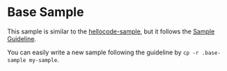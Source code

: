 # Base Sample

This sample is similar to the [hellocode-sample](https://github.com/Microsoft/vscode-extension-samples/tree/ext-docs/hellocode-sample), but it follows the [Sample Guideline](https://github.com/Microsoft/vscode-extension-samples/blob/ext-docs/.github/SAMPLE_GUIDELINE.md).

You can easily write a new sample following the guideline by `cp -r .base-sample my-sample`.